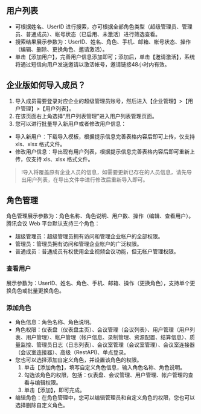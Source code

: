 

## 用户列表
- 可根据姓名、UserID 进行搜索，亦可根据全部角色类型（超级管理员、管理员、普通成员）、帐号状态（已启用、未激活）进行筛选查看。
- 搜索结果展示参数为：UserID、姓名、角色、手机、邮箱、帐号状态、操作（编辑、删除、更换角色、邀请激活）。
- 单击【添加用户】，完善用户信息添加即可；添加后，单击【邀请激活】，系统将通过短信向用户发送邀请以激活帐号，邀请链接48小时内有效。

## 企业版如何导入成员？
1. 导入成员需要登录对应企业的超级管理员账号，然后进入【企业管理】>【用户管理】>【用户列表】。
2. 在该页面右上角选择“用户列表管理”进入用户列表管理页面。
3. 您可以进行批量导入新用户或者修改用户信息：
 - 导入新用户：下载导入模板，根据提示信息完善表格内容后即可上传，仅支持 xls、xlsx 格式文件。
 - 修改用户信息：导出现有用户列表，根据提示信息完善表格内容后即可重新上传，仅支持 xls、xlsx 格式文件。
>!导入将覆盖原有企业人员的信息，如需要更新已存在的人员信息，请先导出用户列表，在导出文件中进行修改后重新导入即可。

## 角色管理
角色管理展示参数为：角色名称、角色说明、用户数、操作（编辑、查看用户）。
腾讯会议 Web 平台默认支持三个角色：
- 超级管理员：超级管理员拥有访问和管理企业帐户的全部权限。
- 管理员：管理员拥有访问和管理企业帐户的广泛权限。
- 普通成员：普通成员有权使用企业视频会议功能，但无帐户管理权限。

### 查看用户
展示参数为：UserID、姓名、角色、手机、邮箱、操作（更换角色），支持单个更换角色或批量更换角色。

### 添加角色
- 角色信息：角色名称、角色说明。
- 角色权限：仪表盘（仪表盘主页）、会议管理（会议列表）、用户管理（用户列表、用户管理）、帐户管理（帐户信息、录制管理、资源配置、结算信息）、质量监控、管理员日志（日志列表）、会议室管理（会议室管理）、会议室连接器（会议室连接器）、高级（RestAPI)、单点登录。
- 您也可以选择添加自定义角色，并设置该角色的权限。
	1. 单击【添加角色】，填写自定义角色信息，输入角色名称、角色说明。
	2. 勾选该角色的权限，包括：仪表盘、会议管理、用户管理、帐户管理的查看与编辑权限。
	3. 单击【添加】，即可完成。
- 编辑角色：在角色管理中，您可以编辑管理员和自定义角色的权限，您也可以选择删除自定义角色。
